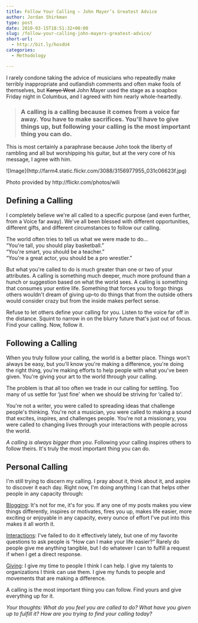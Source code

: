 ```yaml
---
title: Follow Your Calling – John Mayer’s Greatest Advice
author: Jordan Shirkman
type: post
date: 2010-03-15T18:51:32+00:00
slug: /follow-your-calling-john-mayers-greatest-advice/
short-url:
  - http://bit.ly/hosdU4
categories:
  - Methodology

---
```

I rarely condone taking the advice of musicians who repeatedly make terribly inappropriate and outlandish comments and often make fools of themselves, but <span style="text-decoration: line-through;">Kanye West</span> John Mayer used the stage as a soapbox Friday night in Columbus, and I agreed with him nearly whole-heartedly.

> ### A calling is a calling because it comes from a voice far away. You have to make sacrifices. You'll have to give things up, but following your calling is the most important thing you can do.

This is most certainly a paraphrase because John took the liberty of rambling and all but worshipping his guitar, but at the very core of his message, I agree with him.

<div style="width: 510px" class="wp-caption aligncenter">
  ![Image](http://farm4.static.flickr.com/3088/3156977955_031c06623f.jpg)
  
  <p class="wp-caption-text">
    Photo provided by http://flickr.com/photos/wili
  </p>
</div>

## **Defining a Calling**

I completely believe we're all called to a specific purpose (and even further, from a Voice far away). We've all been blessed with different opportunities, different gifts, and different circumstances to follow our calling.

The world often tries to tell us what we were made to do&#8230;  
&#8220;You're tall, you should play basketball.&#8221;  
&#8220;You're smart, you should be a teacher.&#8221;  
&#8220;You're a great actor, you should be a pro wrestler.&#8221;

But what you're called to do is much greater than one or two of your attributes. A calling is something much deeper, much more profound than a hunch or suggestion based on what the world sees. A calling is something that consumes your entire life. Something that forces you to forgo things others wouldn't dream of giving up&#8211;to do things that from the outside others would consider crazy but from the inside makes perfect sense.

Refuse to let others define your calling for you. Listen to the voice far off in the distance. Squint to narrow in on the blurry future that's just out of focus. Find your calling. Now, follow it.

## **Following a Calling**

When you truly follow your calling, the world is a better place. Things won't always be easy, but you'll know you're making a difference, you're doing the right thing, you're making efforts to help people with what you've been given. You're giving your art to the world through your calling.

The problem is that all too often we trade in our calling for settling. Too many of us settle for &#8216;just fine' when we should be striving for &#8216;called to'.

You're not a writer, you were called to spreading ideas that challenge people's thinking. You're not a musician, you were called to making a sound that excites, inspires, and challenges people. You're not a missionary, you were called to changing lives through your interactions with people across the world.

_A calling is always bigger than you_. Following your calling inspires others to follow theirs. It's truly the most important thing you can do.

## **Personal Calling**

I'm still trying to discern my calling. I pray about it, think about it, and aspire to discover it each day. Right now, I'm doing anything I can that helps other people in any capacity through:

<span style="text-decoration: underline;">Blogging</span>: It's not for me, it's for you. If any one of my posts makes you view things differently, inspires or motivates, fires you up, makes life easier, more exciting or enjoyable in any capacity, every ounce of effort I've put into this makes it all worth it.

<span style="text-decoration: underline;">Interactions</span>: I've failed to do it effectively lately, but one of my favorite questions to ask people is &#8220;How can I make your life easier?&#8221; Rarely do people give me anything tangible, but I do whatever I can to fulfill a request if when I get a direct response.

<span style="text-decoration: underline;">Giving</span>: I give my time to people I think I can help. I give my talents to organizations I think can use them. I give my funds to people and movements that are making a difference.

A calling is the most important thing you can follow. Find yours and give everything up for it.

_Your thoughts: What do you feel you are called to do? What have you given up to fulfill it? How are you trying to find your calling today?_